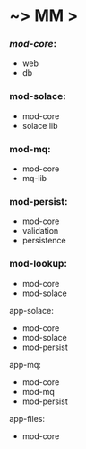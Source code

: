 # ~> MM >

### _mod-core_:
- web
- db

### mod-solace:
- mod-core
- solace lib

### mod-mq:
- mod-core
- mq-lib

### mod-persist:
- mod-core
- validation
- persistence

### mod-lookup:
- mod-core
- mod-solace

app-solace:
- mod-core
- mod-solace
- mod-persist

app-mq:
- mod-core
- mod-mq
- mod-persist

app-files:
- mod-core

